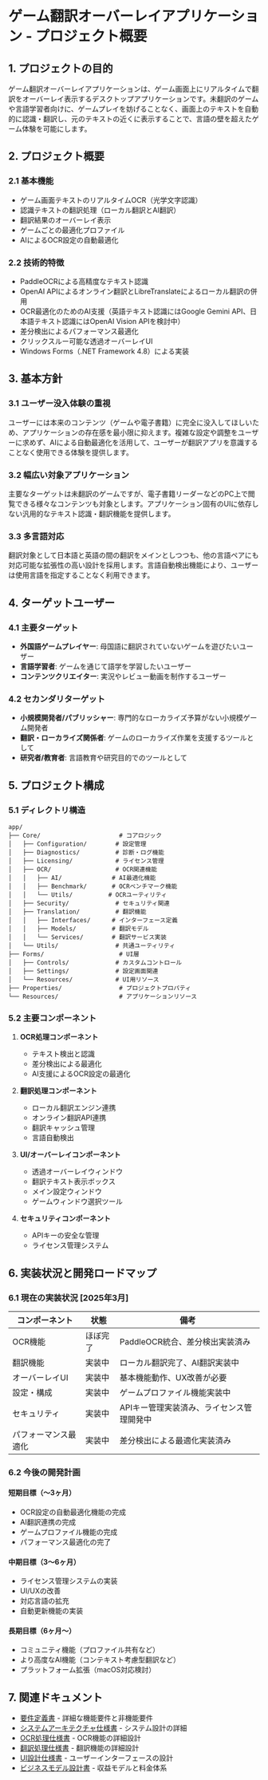 # ゲーム翻訳オーバーレイアプリケーション - プロジェクト概要

## 1. プロジェクトの目的

ゲーム翻訳オーバーレイアプリケーションは、ゲーム画面上にリアルタイムで翻訳をオーバーレイ表示するデスクトップアプリケーションです。未翻訳のゲームや言語学習者向けに、ゲームプレイを妨げることなく、画面上のテキストを自動的に認識・翻訳し、元のテキストの近くに表示することで、言語の壁を超えたゲーム体験を可能にします。

## 2. プロジェクト概要

### 2.1 基本機能

- ゲーム画面テキストのリアルタイムOCR（光学文字認識）
- 認識テキストの翻訳処理（ローカル翻訳とAI翻訳）
- 翻訳結果のオーバーレイ表示
- ゲームごとの最適化プロファイル
- AIによるOCR設定の自動最適化

### 2.2 技術的特徴

- PaddleOCRによる高精度なテキスト認識
- OpenAI APIによるオンライン翻訳とLibreTranslateによるローカル翻訳の併用
- OCR最適化のためのAI支援（英語テキスト認識にはGoogle Gemini API、日本語テキスト認識にはOpenAI Vision APIを検討中）
- 差分検出によるパフォーマンス最適化
- クリックスルー可能な透過オーバーレイUI
- Windows Forms（.NET Framework 4.8）による実装

## 3. 基本方針

### 3.1 ユーザー没入体験の重視

ユーザーには本来のコンテンツ（ゲームや電子書籍）に完全に没入してほしいため、アプリケーションの存在感を最小限に抑えます。複雑な設定や調整をユーザーに求めず、AIによる自動最適化を活用して、ユーザーが翻訳アプリを意識することなく使用できる体験を提供します。

### 3.2 幅広い対象アプリケーション

主要なターゲットは未翻訳のゲームですが、電子書籍リーダーなどのPC上で閲覧できる様々なコンテンツも対象とします。アプリケーション固有のUIに依存しない汎用的なテキスト認識・翻訳機能を提供します。

### 3.3 多言語対応

翻訳対象として日本語と英語の間の翻訳をメインとしつつも、他の言語ペアにも対応可能な拡張性の高い設計を採用します。言語自動検出機能により、ユーザーは使用言語を指定することなく利用できます。

## 4. ターゲットユーザー

### 4.1 主要ターゲット

- **外国語ゲームプレイヤー**: 母国語に翻訳されていないゲームを遊びたいユーザー
- **言語学習者**: ゲームを通じて語学を学習したいユーザー
- **コンテンツクリエイター**: 実況やレビュー動画を制作するユーザー

### 4.2 セカンダリターゲット

- **小規模開発者/パブリッシャー**: 専門的なローカライズ予算がない小規模ゲーム開発者
- **翻訳・ローカライズ関係者**: ゲームのローカライズ作業を支援するツールとして
- **研究者/教育者**: 言語教育や研究目的でのツールとして

## 5. プロジェクト構成

### 5.1 ディレクトリ構造

```
app/
├── Core/                      # コアロジック
│   ├── Configuration/        # 設定管理
│   ├── Diagnostics/          # 診断・ログ機能
│   ├── Licensing/            # ライセンス管理
│   ├── OCR/                  # OCR関連機能
│   │   ├── AI/              # AI最適化機能
│   │   ├── Benchmark/       # OCRベンチマーク機能
│   │   └── Utils/          # OCRユーティリティ
│   ├── Security/             # セキュリティ関連
│   ├── Translation/          # 翻訳機能
│   │   ├── Interfaces/      # インターフェース定義
│   │   ├── Models/          # 翻訳モデル
│   │   └── Services/        # 翻訳サービス実装
│   └── Utils/                # 共通ユーティリティ
├── Forms/                     # UI層
│   ├── Controls/             # カスタムコントロール
│   ├── Settings/             # 設定画面関連
│   └── Resources/            # UI用リソース
├── Properties/                # プロジェクトプロパティ
└── Resources/                 # アプリケーションリソース
```

### 5.2 主要コンポーネント

1. **OCR処理コンポーネント**
   - テキスト検出と認識
   - 差分検出による最適化
   - AI支援によるOCR設定の最適化

2. **翻訳処理コンポーネント**
   - ローカル翻訳エンジン連携
   - オンライン翻訳API連携
   - 翻訳キャッシュ管理
   - 言語自動検出

3. **UI/オーバーレイコンポーネント**
   - 透過オーバーレイウィンドウ
   - 翻訳テキスト表示ボックス
   - メイン設定ウィンドウ
   - ゲームウィンドウ選択ツール

4. **セキュリティコンポーネント**
   - APIキーの安全な管理
   - ライセンス管理システム

## 6. 実装状況と開発ロードマップ

### 6.1 現在の実装状況 [2025年3月]

| コンポーネント | 状態 | 備考 |
|--------------|------|------|
| OCR機能 | ほぼ完了 | PaddleOCR統合、差分検出実装済み |
| 翻訳機能 | 実装中 | ローカル翻訳完了、AI翻訳実装中 |
| オーバーレイUI | 実装中 | 基本機能動作、UX改善が必要 |
| 設定・構成 | 実装中 | ゲームプロファイル機能実装中 |
| セキュリティ | 実装中 | APIキー管理実装済み、ライセンス管理開発中 |
| パフォーマンス最適化 | 実装中 | 差分検出による最適化実装済み |

### 6.2 今後の開発計画

#### 短期目標（〜3ヶ月）
- OCR設定の自動最適化機能の完成
- AI翻訳連携の完成
- ゲームプロファイル機能の完成
- パフォーマンス最適化の完了

#### 中期目標（3〜6ヶ月）
- ライセンス管理システムの実装
- UI/UXの改善
- 対応言語の拡充
- 自動更新機能の実装

#### 長期目標（6ヶ月〜）
- コミュニティ機能（プロファイル共有など）
- より高度なAI機能（コンテキスト考慮型翻訳など）
- プラットフォーム拡張（macOS対応検討）

## 7. 関連ドキュメント

- [要件定義書](../02-design/requirements.md) - 詳細な機能要件と非機能要件
- [システムアーキテクチャ仕様書](../02-design/system-architecture.md) - システム設計の詳細
- [OCR処理仕様書](../02-design/components/ocr-component.md) - OCR機能の詳細設計
- [翻訳処理仕様書](../02-design/components/translation-component.md) - 翻訳機能の詳細設計
- [UI設計仕様書](../02-design/components/ui-component.md) - ユーザーインターフェースの設計
- [ビジネスモデル設計書](../05-deployment/business-model.md) - 収益モデルと料金体系
